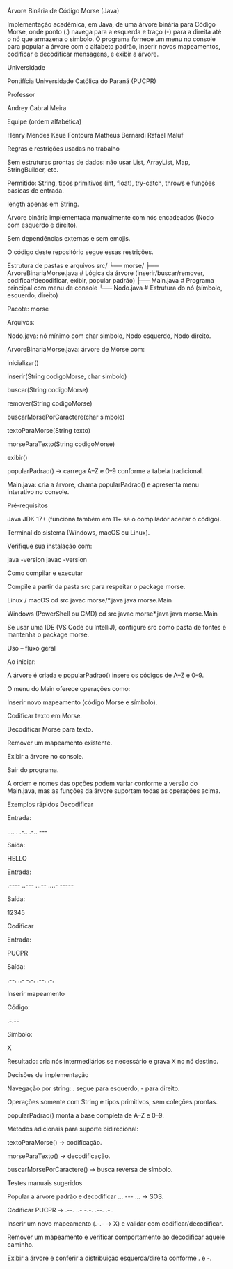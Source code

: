 Árvore Binária de Código Morse (Java)

Implementação acadêmica, em Java, de uma árvore binária para Código Morse, onde ponto (.) navega para a esquerda e traço (-) para a direita até o nó que armazena o símbolo.
O programa fornece um menu no console para popular a árvore com o alfabeto padrão, inserir novos mapeamentos, codificar e decodificar mensagens, e exibir a árvore.

Universidade

Pontifícia Universidade Católica do Paraná (PUCPR)

Professor

Andrey Cabral Meira

Equipe (ordem alfabética)

Henry Mendes
Kaue Fontoura
Matheus Bernardi
Rafael Maluf

Regras e restrições usadas no trabalho

Sem estruturas prontas de dados: não usar List, ArrayList, Map, StringBuilder, etc.

Permitido: String, tipos primitivos (int, float), try-catch, throws e funções básicas de entrada.

length apenas em String.

Árvore binária implementada manualmente com nós encadeados (Nodo com esquerdo e direito).

Sem dependências externas e sem emojis.

O código deste repositório segue essas restrições.

Estrutura de pastas e arquivos
src/
└── morse/
    ├── ArvoreBinariaMorse.java   # Lógica da árvore (inserir/buscar/remover, codificar/decodificar, exibir, popular padrão)
    ├── Main.java                 # Programa principal com menu de console
    └── Nodo.java                 # Estrutura do nó (símbolo, esquerdo, direito)


Pacote: morse

Arquivos:

Nodo.java: nó mínimo com char simbolo, Nodo esquerdo, Nodo direito.

ArvoreBinariaMorse.java: árvore de Morse com:

inicializar()

inserir(String codigoMorse, char simbolo)

buscar(String codigoMorse)

remover(String codigoMorse)

buscarMorsePorCaractere(char simbolo)

textoParaMorse(String texto)

morseParaTexto(String codigoMorse)

exibir()

popularPadrao() → carrega A–Z e 0–9 conforme a tabela tradicional.

Main.java: cria a árvore, chama popularPadrao() e apresenta menu interativo no console.

Pré-requisitos

Java JDK 17+ (funciona também em 11+ se o compilador aceitar o código).

Terminal do sistema (Windows, macOS ou Linux).

Verifique sua instalação com:

java -version
javac -version

Como compilar e executar

Compile a partir da pasta src para respeitar o package morse.

Linux / macOS
cd src
javac morse/*.java
java morse.Main

Windows (PowerShell ou CMD)
cd src
javac morse\*.java
java morse.Main


Se usar uma IDE (VS Code ou IntelliJ), configure src como pasta de fontes e mantenha o package morse.

Uso – fluxo geral

Ao iniciar:

A árvore é criada e popularPadrao() insere os códigos de A–Z e 0–9.

O menu do Main oferece operações como:

Inserir novo mapeamento (código Morse e símbolo).

Codificar texto em Morse.

Decodificar Morse para texto.

Remover um mapeamento existente.

Exibir a árvore no console.

Sair do programa.

A ordem e nomes das opções podem variar conforme a versão do Main.java, mas as funções da árvore suportam todas as operações acima.

Exemplos rápidos
Decodificar

Entrada:

.... . .-.. .-.. ---


Saída:

HELLO


Entrada:

.---- ..--- ...-- ....- -----


Saída:

12345

Codificar

Entrada:

PUCPR


Saída:

.--. ..- -.-. .--. .-.

Inserir mapeamento

Código:

.-.--


Símbolo:

X


Resultado: cria nós intermediários se necessário e grava X no nó destino.

Decisões de implementação

Navegação por string: . segue para esquerdo, - para direito.

Operações somente com String e tipos primitivos, sem coleções prontas.

popularPadrao() monta a base completa de A–Z e 0–9.

Métodos adicionais para suporte bidirecional:

textoParaMorse() → codificação.

morseParaTexto() → decodificação.

buscarMorsePorCaractere() → busca reversa de símbolo.

Testes manuais sugeridos

Popular a árvore padrão e decodificar ... --- ... → SOS.

Codificar PUCPR → .--. ..- -.-. .--. .-..

Inserir um novo mapeamento (.-.- → X) e validar com codificar/decodificar.

Remover um mapeamento e verificar comportamento ao decodificar aquele caminho.

Exibir a árvore e conferir a distribuição esquerda/direita conforme . e -.
